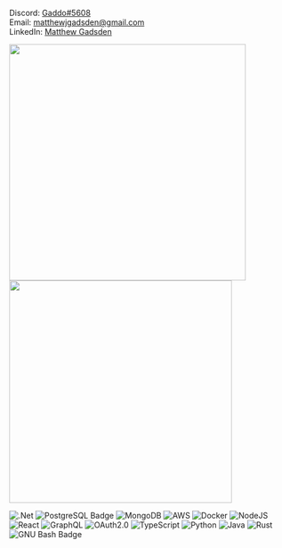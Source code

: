 Discord: <a href="https://discord.com/users/gaddo#5608">Gaddo#5608</a><br>
Email: <a href="mailto:matthewjgadsden@gmail.com">matthewjgadsden@gmail.com</a><br>
LinkedIn: <a href="https://www.linkedin.com/in/matthew-gadsden-a27338192/">Matthew Gadsden</a>

<div>
  <img src="https://github-readme-streak-stats.herokuapp.com?user=MatthewGadsden&theme=calm&date_format=j%20M%5B%20Y%5D" width="425">
  <img src="https://github-readme-stats.vercel.app/api?username=MatthewGadsden&show_icons=true&theme=calm" width="400">
</div>

![.Net](https://img.shields.io/badge/.NET-5C2D91?style=for-the-badge&logo=.net&logoColor=white)
![PostgreSQL Badge](https://img.shields.io/badge/PostgreSQL-4169E1?logo=postgresql&logoColor=fff&style=for-the-badge)
![MongoDB](https://img.shields.io/badge/MongoDB-%234ea94b.svg?style=for-the-badge&logo=mongodb&logoColor=white)
![AWS](https://img.shields.io/badge/AWS-%23FF9900.svg?style=for-the-badge&logo=amazonwebservices&logoColor=white)
![Docker](https://img.shields.io/badge/Docker-2496ED?logo=docker&logoColor=fff&style=for-the-badge)
![NodeJS](https://img.shields.io/badge/node.js-6DA55F?style=for-the-badge&logo=node.js&logoColor=white)
![React](https://img.shields.io/badge/react-%2320232a.svg?style=for-the-badge&logo=react&logoColor=%2361DAFB)
![GraphQL](https://img.shields.io/badge/-GraphQL-E10098?style=for-the-badge&logo=graphql&logoColor=white)
![OAuth2.0](https://img.shields.io/badge/OAuth2.0-000?logo=auth0&logoColor=fff&style=for-the-badge)
![TypeScript](https://img.shields.io/badge/typescript-%23007ACC.svg?style=for-the-badge&logo=typescript&logoColor=white)
![Python](https://img.shields.io/badge/python-3670A0?style=for-the-badge&logo=python&logoColor=ffdd54)
![Java](https://img.shields.io/badge/java-%23ED8B00.svg?style=for-the-badge&logo=coffeescript&logoColor=white)
![Rust](https://img.shields.io/badge/Rust-000?logo=rust&logoColor=fff&style=for-the-badge)
![GNU Bash Badge](https://img.shields.io/badge/GNU%20Bash-4EAA25?logo=gnubash&logoColor=fff&style=for-the-badge)
